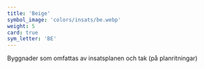 ```yaml
---
title: 'Beige'
symbol_image: 'colors/insats/be.webp'
weight: 5
card: true
sym_letter: 'BE'
---
```


Byggnader som omfattas av insatsplanen och tak (på planritningar)

